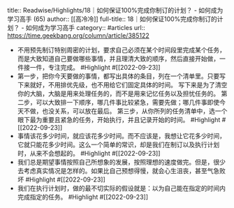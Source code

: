 title:: Readwise/Highlights/18｜如何保证100%完成你制订的计划？ - 如何成为学习高手 (65)
author:: [[高冷冷]]
full-title:: 18｜如何保证100%完成你制订的计划？ - 如何成为学习高手
category:: #articles
url:: https://time.geekbang.org/column/article/385122

- 不用预先制订特别周密的计划，要求自己必须在某个时间段里完成某个任务，而是大致知道自己要做哪些事情，并且理清大致的顺序，然后直接开始做，一件接一件，专注完成。 #Highlight #[[2022-09-23]]
- 第一步，把你今天要做的事情，都写出具体的条目，列在一个清单里。只要写下来就好，不用排优先级，也不用给它们固定具体的时间。
  写下来是为了清空你的大脑，大脑是用来处理任务的，而不是用来记忆任务以及担忧任务的。
  第二步，可以大致排一下顺序，哪几件事比较紧急，需要先做；哪几件事即使今天不做，也没关系，可以放在最后。
  第三步，从你所列的任务清单中，选一个眼下最为重要且紧急的任务，开始执行，并且记录开始的时间。 #Highlight #[[2022-09-23]]
- 事情该花多少时间，就应该花多少时间。而不应该是，我想让它花多少时间，它就只能花多少时间。这么一个简单的常识，却是我们在制订以及执行计划时，从来不会想起的。 #Highlight #[[2022-09-23]]
- 我们总是期望事情按照自己所想象的发展，按照理想的速度做完。但是，很少去考虑真实情况是怎样的。如果比自己预想得慢，就会心生沮丧，甚至气急败坏 #Highlight #[[2022-09-23]]
- 我们在执行计划时，做的最不切实际的假设就是：以为自己能在指定的时间内完成指定的任务。 #Highlight #[[2022-09-23]]